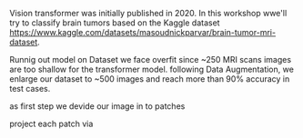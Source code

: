 Vision transformer was initially published in 2020.
In this workshop wwe'll try to classify brain tumors based on the Kaggle dataset 
https://www.kaggle.com/datasets/masoudnickparvar/brain-tumor-mri-dataset.

Runnig out model on Dataset we face overfit since ~250 MRI scans images are too shallow for the transformer model.
following Data Augmentation, we enlarge our dataset to ~500 images and reach  more than 90% accuracy in test cases.

as first step we devide our image in to patches 

project each patch via 
